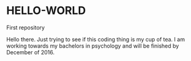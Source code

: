 # HELLO-WORLD
First repository

Hello there. Just trying to see if this coding thing is my cup of tea.
I am working towards my bachelors in psychology and will be finished by December of 2016. 
